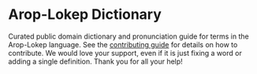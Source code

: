 
# Arop-Lokep Dictionary

Curated public domain dictionary and pronunciation guide for terms in the Arop-Lokep language. See the [contributing guide](https://github.com/drumworkteam/term/blob/make/.github/contributing.md) for details on how to contribute. We would love your support, even if it is just fixing a word or adding a single definition. Thank you for all your help!